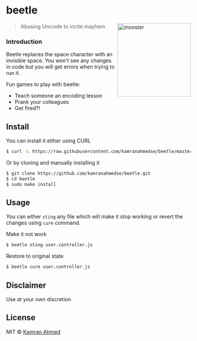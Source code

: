 # beetle

<img alt="monster" align="right" width="200"
     src="https://i.imgur.com/7yyn7b3.jpg" />

> Abusing Unicode to incite mayhem

### Introduction

Beetle replaces the space character with an invisible space. You won't see any changes in code but you will get errors when trying to run it.

Fun games to play with beetle:

- Teach someone an encoding lesson
- Prank your colleagues
- Get fired?!

## Install

You can install it either using CURL

```bash
$ curl -L https://raw.githubusercontent.com/kamranahmedse/beetle/master/installer.sh | sudo sh
```

Or by cloning and manually installing it

```bash
$ git clone https://github.com/kamranahmedse/beetle.git
$ cd beetle
$ sudo make install
```

## Usage

You can either `sting` any file which will make it stop working or revert the changes using `cure` command. 

Make it not work

```bash
$ beetle sting user.controller.js
```
Restore to original state

```bash
$ beetle cure user.controller.js
```

## Disclaimer
Use at your own discretion

## License

MIT © [Kamran Ahmed](http://kamranahmed.info)
